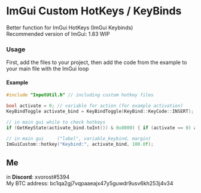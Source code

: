 # ImGui Custom HotKeys / KeyBinds
Better function for ImGui HotKeys (ImGui Keybinds)<br>
Recommended version of ImGui: 1.83 WIP

### Usage
First, add the files to your project, then add the code from the example to your main file with the ImGui loop<br>

#### Example
```cpp
#include "InputUtil.h" // including custom hotkey files

bool activate = 0; // variable for action (for example activation)
KeyBindToggle activate_bind = KeyBindToggle(KeyBind::KeyCode::INSERT); // key variable, selected default hotkey (insert)

// in main gui while to check hotkeys
if (GetKeyState(activate_bind.toInt()) & 0x8000) { if (activate == 0) activate = 1; else activate = 0; Beep(1000, 150); Sleep(200); }

// in main gui     ("label", variable_keybind, margin)
ImGuiCustom::hotkey("Keybind:", activate_bind, 100.0f);
```

## Me
in **Discord**: xvorost#5394<br>
My BTC address: bc1qa2gj7vqpaaeajx47y5guwdr9usv6kh253j4v34
